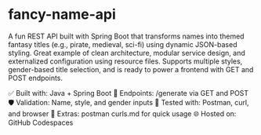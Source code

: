 # fancy-name-api
A fun REST API built with Spring Boot that transforms names into themed fantasy titles (e.g., pirate, medieval, sci-fi) using dynamic JSON-based styling. Great example of clean architecture, modular service design, and externalized configuration using resource files.
Supports multiple styles, gender-based title selection, and is ready to power a frontend with GET and POST endpoints.

✅ Built with: Java + Spring Boot
🔄 Endpoints: /generate via GET and POST
🛡️ Validation: Name, style, and gender inputs
🧪 Tested with: Postman, curl, and browser
📄 Extras: postman curls.md for quick usage
🌐 Hosted on: GitHub Codespaces
